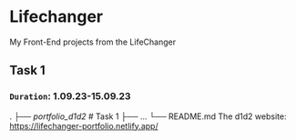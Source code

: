 # Lifechanger
My Front-End projects from the LifeChanger 

## **Task 1**
### `Duration`: 1.09.23-15.09.23
.
├── _portfolio_d1d2_            # Task 1
├── ...
└── README.md
 The d1d2 website: https://lifechanger-portfolio.netlify.app/
